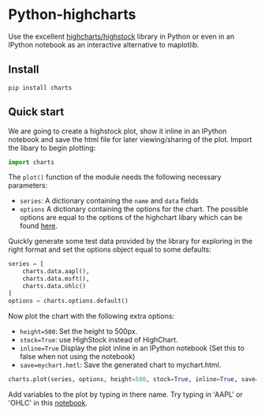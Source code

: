 # Python-highcharts
Use the excellent [highcharts/highstock](http://www.highcharts.com/stock/demo) library in Python or even in an IPython notebook as an interactive alternative to maplotlib.

## Install
```shell
pip install charts
```

## Quick start
We are going to create a highstock plot, show it inline in an IPython notebook and save the html file for later viewing/sharing of the plot. Import the libary to begin plotting:

``` python
import charts
```

The `plot()` function of the module needs the following necessary parameters:
- `series`: A dictionary containing the `name` and `data` fields
- `options` A dictionary containing the options for the chart. The possible options are equal to the options of the highchart libary which can be found [here](http://api.highcharts.com/highcharts). 

Quickly generate some test data provided by the library for exploring in the right format and set the options object equal to some defaults:

``` python
series = [
    charts.data.aapl(),
    charts.data.msft(),
    charts.data.ohlc()
]
options = charts.options.default()
```
Now plot the chart with the following extra options:
- `height=500`: Set the height to 500px.
- `stock=True`: use HighStock instead of HighChart.
- `inline=True` Display the plot inline in an IPython notebook (Set this to false when not using the notebook)
- `save=mychart.hmtl`: Save the generated chart to mychart.html.
``` python
charts.plot(series, options, height=500, stock=True, inline=True, save='chart.html')
```
Add variables to the plot by typing in there name. Try typing in 'AAPL' or 'OHLC' in this [notebook](http://nbviewer.ipython.org/github/arnoutaertgeerts/python-highcharts/blob/master/Quickstart.ipynb).
